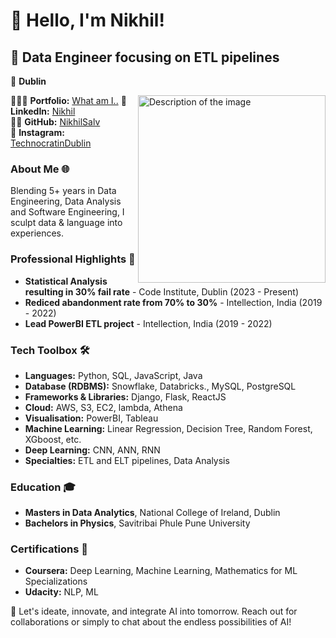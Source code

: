 # 👋 Hello, I'm Nikhil!

## 🚀 Data Engineer focusing on ETL pipelines
📍 **Dublin**  

<img src="https://camo.githubusercontent.com/8a9c7f854df987a0b488caf7b4ca6fb56e368e1a0b85602574da94c19d1c2d2e/68747470733a2f2f70687973696373677572756b756c2e66696c65732e776f726470726573732e636f6d2f323031392f30322f6368617261637465722d312e676966" align="right" width="300" alt="Description of the image">

<!-- 📧 **Email:** [contact@sajalsharma.com](mailto:contact@sajalsharma.com)   -->
👨🏻‍🎓 **Portfolio:** [What am I..]([https://linkedin.com/in/sajals](https://nikhilsalv.github.io/NikhilPythonic.github.io/))  
🔗 **LinkedIn:** [Nikhil](https://linkedin.com/in/sajals)  
👨‍💻 **GitHub:** [NikhilSalv](https://github.com/NikhilSalv)<br>
🔔 **Instagram:** [TechnocratinDublin](https://www.instagram.com/technocratindublin/)


### About Me 🌐
Blending 5+ years in Data Engineering, Data Analysis and Software Engineering, I sculpt data & language into experiences. 


### Professional Highlights 🌟
- **Statistical Analysis resulting in 30% fail rate** - Code Institute, Dublin (2023 - Present)
- **Rediced abandonment rate from 70% to 30%** - Intellection, India (2019 - 2022)
- **Lead PowerBI ETL project** - Intellection, India (2019 - 2022)


### Tech Toolbox 🛠️
- **Languages:** Python, SQL, JavaScript, Java
- **Database (RDBMS):** Snowflake, Databricks., MySQL, PostgreSQL
- **Frameworks & Libraries:** Django, Flask, ReactJS
- **Cloud:** AWS, S3, EC2, lambda, Athena
- **Visualisation:** PowerBI, Tableau
- **Machine Learning:** Linear Regression, Decision Tree, Random Forest, XGboost, etc. 
- **Deep Learning:** CNN, ANN, RNN
- **Specialties:** ETL and ELT pipelines, Data Analysis

### Education 🎓
- **Masters in Data Analytics**, National College of Ireland, Dublin
- **Bachelors in Physics**, Savitribai Phule Pune University

### Certifications 📜
- **Coursera:** Deep Learning, Machine Learning, Mathematics for ML Specializations
- **Udacity:** NLP, ML

🔗 Let's ideate, innovate, and integrate AI into tomorrow. Reach out for collaborations or simply to chat about the endless possibilities of AI!

